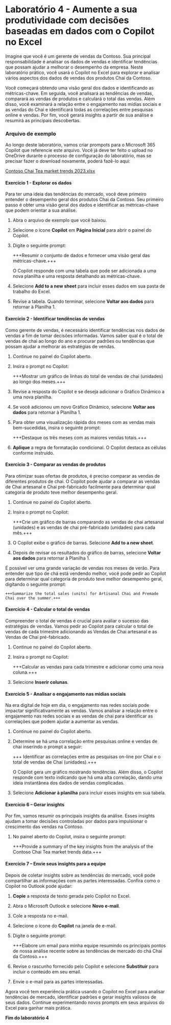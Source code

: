 # Laboratório 4 - Aumente a sua produtividade com decisões baseadas em dados com o Copilot no Excel

Imagine que você é um gerente de vendas da Contoso. Sua principal responsabilidade é analisar os dados de vendas e identificar tendências que possam ajudar a melhorar o desempenho da empresa. Neste laboratório prático, você usará o Copilot no Excel para explorar e analisar vários aspectos dos dados de vendas dos produtos Chai da Contoso.

Você começará obtendo uma visão geral dos dados e identificando as métricas-chave. Em seguida, você analisará as tendências de vendas, comparará as vendas de produtos e calculará o total das vendas. Além disso, você examinará a relação entre o engajamento nas mídias sociais e as vendas do Chai e identificará todas as correlações entre pesquisas online e vendas. Por fim, você gerará insights a partir de sua análise e resumirá as principais descobertas.

### Arquivo de exemplo

Ao longo deste laboratório, vamos criar prompots para o Microsoft 365 Copilot que referencie este arquivo. Você já deve ter feito o upload no OneDrive durante o processo de configuração do laboratório, mas se precisar fazer o download novamente, poderá fazê-lo aqui:

[Contoso Chai Tea market trends 2023.xlsx](https://go.microsoft.com/fwlink/?linkid=2268822)

#### Exercício 1 - Explorar os dados

Para ter uma ideia das tendências do mercado, você deve primeiro entender o desempenho geral dos produtos Chai da Contoso. Seu primeiro passo é obter uma visão geral dos dados e identificar as métricas-chave que podem orientar a sua análise.

1. Abra o arquivo de exemplo que você baixou.

1. Selecione o ícone **Copilot** em **Página Inicial** para abrir o painel do Copilot.

1. Digite o seguinte prompt:

    +++Resumir o conjunto de dados e fornecer uma visão geral das métricas-chave.+++

    O Copilot responde com uma tabela que pode ser adicionada a uma nova planilha e uma resposta detalhando as métricas-chave.

1. Selecione **Add to a new sheet** para incluir esses dados em sua pasta de trabalho do Excel.

1. Revise a tabela. Quando terminar, selecione **Voltar aos dados** para retornar à Planilha 1.

#### Exercício 2 - Identificar tendências de vendas

Como gerente de vendas, é necessário identificar tendências nos dados de vendas a fim de tomar decisões informadas. Vamos saber qual é o total de vendas de chai ao longo do ano e procurar padrões ou tendências que possam ajudar a melhorar as estratégias de vendas.

1. Continue no painel do Copilot aberto.

1. Insira o prompt no Copilot:

    +++Mostrar um gráfico de linhas do total de vendas de chai (unidades) ao longo dos meses.+++

1. Revise a resposta do Copilot e se deseja adicionar o Gráfico Dinâmico a uma nova planilha.

1. Se você adicionou um novo Gráfico Dinâmico, selecione **Voltar aos dados** para retornar à Planilha 1.
   
1. Para obter uma visualização rápida dos meses com as vendas mais bem-sucedidas, insira o seguinte prompt:

    +++Destaque os três meses com as maiores vendas totais.+++

1. **Aplique** a regra de formatação condicional. O Copilot destaca as células conforme instruído.

#### Exercício 3 - Comparar as vendas de produtos

Para otimizar suas ofertas de produtos, é preciso comparar as vendas de diferentes produtos de chai. O Copilot pode ajudar a comparar as vendas de Chai artesanal e Chai pré-fabricado facilmente para determinar qual categoria de produto teve melhor desempenho geral.

1. Continue no painel do Copilot aberto.

1. Insira o prompt no Copilot:

    +++Crie um gráfico de barras comparando as vendas de chai artesanal (unidades) e as vendas de chai pré-fabricado (unidades) para cada mês.+++

1. O Copilot exibe o gráfico de barras. Selecione **Add to a new sheet**.

1. Depois de revisar os resultados do gráfico de barras, selecione **Voltar aos dados** para retornar à Planilha 1.
   
É possível ver uma grande variação de vendas nos meses de verão. Para entender que tipo de chá está vendendo melhor, você pode pedir ao Copilot para determinar qual categoria de produto teve melhor desempenho geral, digitando o seguinte prompt:

    +++Summarize the total sales (units) for Artisanal Chai and Premade Chai over the summer.+++

#### Exercício 4 - Calcular o total de vendas

Compreender o total de vendas é crucial para avaliar o sucesso das estratégias de vendas. Vamos pedir ao Copilot para calcular o total de vendas de cada trimestre adicionando as Vendas de Chai artesanal e as Vendas de Chai pré-fabricado.

1. Continue no painel do Copilot aberto.

1. Insira o prompt no Copilot:

    +++Calcular as vendas para cada trimestre e adicionar como uma nova coluna.+++

1. Selecione **Inserir colunas**.

#### Exercício 5 - Analisar o engajamento nas mídias sociais

Na era digital de hoje em dia, o engajamento nas redes sociais pode impactar significativamente as vendas. Vamos analisar a relação entre o engajamento nas redes sociais e as vendas de chai para identificar as correlações que podem ajudar a aumentar as vendas.

1. Continue no painel do Copilot aberto.

1. Determine se há uma correlação entre pesquisas online e vendas de chai inserindo o prompt a seguir:

    +++ Identificar as correlações entre as pesquisas on-line por Chai e o total de vendas de Chai (unidades).+++

    O Copilot gera um gráfico mostrando tendências. Além disso, o Copilot responde com texto indicando que há uma alta correlação, dando uma ideia instantânea dos dados de vendas complicadas.

1. Selecione **Adicionar à planilha** para incluir esses insights em sua tabela.

#### Exercício 6 – Gerar insights

Por fim, vamos resumir os principais insights da análise. Esses insights ajudam a tomar decisões controladas por dados para impulsionar o crescimento das vendas na Contoso.

1. No painel aberto do Copilot, insira o seguinte prompt:

    +++Provide a summary of the key insights from the analysis of the Contoso Chai Tea market trends data.+++

#### Exercício 7 – Envie seus insights para a equipe

Depois de coletar insights sobre as tendências do mercado, você pode compartilhar as informações com as partes interessadas. Confira como o Copilot no Outlook pode ajudar:

1. **Copie** a resposta de texto gerada pelo Copilot no Excel.

1. Abra o Microsoft Outlook e selecione **Novo e-mail**.

1. Cole a resposta no e-mail.

1. Selecione o ícone do **Copilot** na janela de e-mail.

1. Digite o seguinte prompt:

    +++Elabore um email para minha equipe resumindo os principais pontos de nossa análise recente sobre as tendências de mercado do chá Chai da Contoso.+++

1. Revise o rascunho fornecido pelo Copilot e selecione **Substituir** para incluir o conteúdo em seu email.

1. Envie o e-mail para as partes interessadas.

Agora você tem experiência prática usando o Copilot no Excel para analisar tendências de mercado, identificar padrões e gerar insights valiosos de seus dados. Continue experimentando novos prompts em seus arquivos do Excel para ganhar mais prática.

**Fim do laboratório 4**
